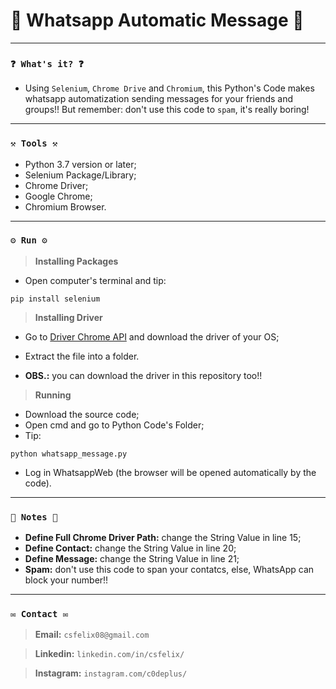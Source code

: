 # 🌟 Whatsapp Automatic Message 🌟

----
### `❓ What's it? ❓`

* Using `Selenium`, `Chrome Drive` and `Chromium`, this Python's Code makes whatsapp automatization sending messages for your friends and groups!! But remember: don't use this code to `spam`, it's really boring!

----
### `⚒️ Tools ⚒️`

* Python 3.7 version or later;
* Selenium Package/Library;
* Chrome Driver;
* Google Chrome;
* Chromium Browser.

----
### `⚙️ Run ⚙️`

> **Installing Packages**

* Open computer's terminal and tip:

```
pip install selenium
```

> **Installing Driver**

* Go to [Driver Chrome API](https://chromedriver.storage.googleapis.com/index.html?path=2.36/) and download the driver of your OS;

* Extract the file into a folder.

* **OBS.:** you can download the driver in this repository too!!

> **Running**

* Download the source code;
* Open cmd and go to Python Code's Folder;
* Tip:

```
python whatsapp_message.py
```

* Log in WhatsappWeb (the browser will be opened automatically by the code).

----
### `📝 Notes 📝`

* **Define Full Chrome Driver Path:** change the String Value in line 15;
* **Define Contact:** change the String Value in line 20;
* **Define Message:** change the String Value in line 21;
* **Spam:** don't use this code to span your contatcs, else, WhatsApp can block your number!!

----
### `✉️ Contact ✉️`

> **Email:** `csfelix08@gmail.com`

> **Linkedin:** `linkedin.com/in/csfelix/`

> **Instagram:** `instagram.com/c0deplus/`
